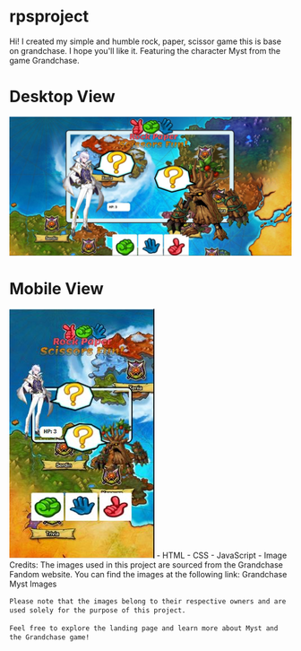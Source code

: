 # rpsproject
Hi! I created my simple and humble rock, paper, scissor game this is base on grandchase. I hope you'll like it. Featuring the character Myst from the game Grandchase.
<h1>Desktop View </h1>
<img src="assets/images/screenshot.JPG">
<h1>Mobile View </h1>
<img src="assets/images/mobile.JPG">
- HTML
- CSS
- JavaScript
- Image Credits:
    The images used in this project are sourced from the Grandchase Fandom website. You can find the images at the following link: Grandchase Myst Images

    Please note that the images belong to their respective owners and are used solely for the purpose of this project.

    Feel free to explore the landing page and learn more about Myst and the Grandchase game!

